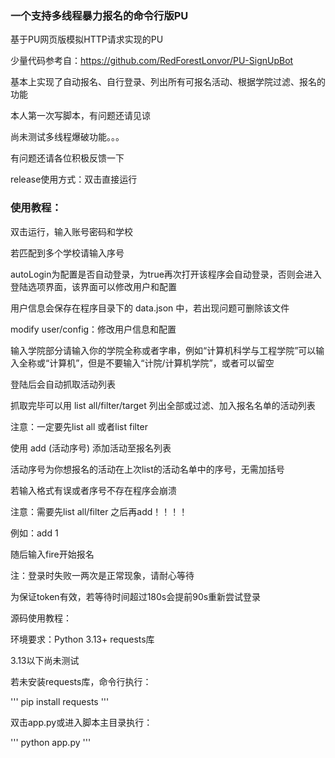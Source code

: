 ### 一个支持多线程暴力报名的命令行版PU

基于PU网页版模拟HTTP请求实现的PU

少量代码参考自：https://github.com/RedForestLonvor/PU-SignUpBot

基本上实现了自动报名、自行登录、列出所有可报名活动、根据学院过滤、报名的功能

本人第一次写脚本，有问题还请见谅

尚未测试多线程爆破功能。。。

有问题还请各位积极反馈一下

release使用方式：双击直接运行

### 使用教程：

双击运行，输入账号密码和学校

若匹配到多个学校请输入序号

autoLogin为配置是否自动登录，为true再次打开该程序会自动登录，否则会进入登陆选项界面，该界面可以修改用户和配置

用户信息会保存在程序目录下的 data.json 中，若出现问题可删除该文件

modify user/config：修改用户信息和配置

输入学院部分请输入你的学院全称或者字串，例如“计算机科学与工程学院”可以输入全称或“计算机”，但是不要输入“计院/计算机学院”，或者可以留空

登陆后会自动抓取活动列表

抓取完毕可以用 list all/filter/target 列出全部或过滤、加入报名名单的活动列表

注意：一定要先list all 或者list filter

使用 add (活动序号) 添加活动至报名列表

活动序号为你想报名的活动在上次list的活动名单中的序号，无需加括号

若输入格式有误或者序号不存在程序会崩溃

注意：需要先list all/filter 之后再add！！！！

例如：add 1

随后输入fire开始报名

注：登录时失败一两次是正常现象，请耐心等待

为保证token有效，若等待时间超过180s会提前90s重新尝试登录

源码使用教程：

环境要求：Python 3.13+  requests库

3.13以下尚未测试

若未安装requests库，命令行执行：

'''
pip install requests
'''

双击app.py或进入脚本主目录执行：

'''
python app.py
'''
